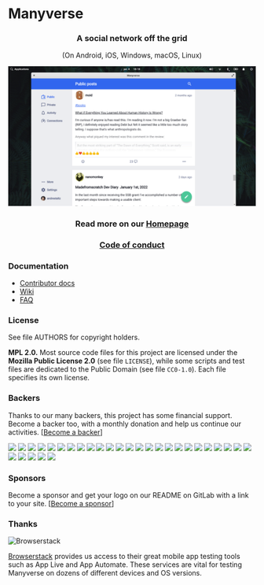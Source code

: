 <!--
SPDX-FileCopyrightText: 2021-2022 The Manyverse Authors

SPDX-License-Identifier: CC-BY-4.0
-->

# Manyverse

<div style="text-align:center">

### A social network off the grid

(On Android, iOS, Windows, macOS, Linux)

<img src="./screenshot.png" width="640">

### Read more on our [Homepage](https://manyver.se)

### [Code of conduct](./code-of-conduct.md)
</div>

### Documentation

- [Contributor docs](./CONTRIBUTING.md)
- [Wiki](https://gitlab.com/staltz/manyverse/wikis)
- [FAQ](https://manyver.se/faq)

### License

See file AUTHORS for copyright holders.

**MPL 2.0.** Most source code files for this project are licensed under the **Mozilla Public License 2.0** (see file `LICENSE`), while some scripts and test files are dedicated to the Public Domain (see file `CC0-1.0`). Each file specifies its own license.

### Backers

Thanks to our many backers, this project has some financial support. Become a backer too, with a monthly donation and help us continue our activities. [[Become a backer](https://opencollective.com/manyverse#backer)]

<a href="https://opencollective.com/manyverse/backer/0/website" target="_blank"><img src="https://opencollective.com/manyverse/backer/0/avatar.svg"></a>
<a href="https://opencollective.com/manyverse/backer/1/website" target="_blank"><img src="https://opencollective.com/manyverse/backer/1/avatar.svg"></a>
<a href="https://opencollective.com/manyverse/backer/2/website" target="_blank"><img src="https://opencollective.com/manyverse/backer/2/avatar.svg"></a>
<a href="https://opencollective.com/manyverse/backer/3/website" target="_blank"><img src="https://opencollective.com/manyverse/backer/3/avatar.svg"></a>
<a href="https://opencollective.com/manyverse/backer/4/website" target="_blank"><img src="https://opencollective.com/manyverse/backer/4/avatar.svg"></a>
<a href="https://opencollective.com/manyverse/backer/5/website" target="_blank"><img src="https://opencollective.com/manyverse/backer/5/avatar.svg"></a>
<a href="https://opencollective.com/manyverse/backer/6/website" target="_blank"><img src="https://opencollective.com/manyverse/backer/6/avatar.svg"></a>
<a href="https://opencollective.com/manyverse/backer/7/website" target="_blank"><img src="https://opencollective.com/manyverse/backer/7/avatar.svg"></a>
<a href="https://opencollective.com/manyverse/backer/8/website" target="_blank"><img src="https://opencollective.com/manyverse/backer/8/avatar.svg"></a>
<a href="https://opencollective.com/manyverse/backer/9/website" target="_blank"><img src="https://opencollective.com/manyverse/backer/9/avatar.svg"></a>
<a href="https://opencollective.com/manyverse/backer/10/website" target="_blank"><img src="https://opencollective.com/manyverse/backer/10/avatar.svg"></a>
<a href="https://opencollective.com/manyverse/backer/11/website" target="_blank"><img src="https://opencollective.com/manyverse/backer/11/avatar.svg"></a>
<a href="https://opencollective.com/manyverse/backer/12/website" target="_blank"><img src="https://opencollective.com/manyverse/backer/12/avatar.svg"></a>
<a href="https://opencollective.com/manyverse/backer/13/website" target="_blank"><img src="https://opencollective.com/manyverse/backer/13/avatar.svg"></a>
<a href="https://opencollective.com/manyverse/backer/14/website" target="_blank"><img src="https://opencollective.com/manyverse/backer/14/avatar.svg"></a>
<a href="https://opencollective.com/manyverse/backer/15/website" target="_blank"><img src="https://opencollective.com/manyverse/backer/15/avatar.svg"></a>
<a href="https://opencollective.com/manyverse/backer/16/website" target="_blank"><img src="https://opencollective.com/manyverse/backer/16/avatar.svg"></a>
<a href="https://opencollective.com/manyverse/backer/17/website" target="_blank"><img src="https://opencollective.com/manyverse/backer/17/avatar.svg"></a>
<a href="https://opencollective.com/manyverse/backer/18/website" target="_blank"><img src="https://opencollective.com/manyverse/backer/18/avatar.svg"></a>
<a href="https://opencollective.com/manyverse/backer/19/website" target="_blank"><img src="https://opencollective.com/manyverse/backer/19/avatar.svg"></a>
<a href="https://opencollective.com/manyverse/backer/20/website" target="_blank"><img src="https://opencollective.com/manyverse/backer/20/avatar.svg"></a>
<a href="https://opencollective.com/manyverse/backer/21/website" target="_blank"><img src="https://opencollective.com/manyverse/backer/21/avatar.svg"></a>
<a href="https://opencollective.com/manyverse/backer/22/website" target="_blank"><img src="https://opencollective.com/manyverse/backer/22/avatar.svg"></a>
<a href="https://opencollective.com/manyverse/backer/23/website" target="_blank"><img src="https://opencollective.com/manyverse/backer/23/avatar.svg"></a>
<a href="https://opencollective.com/manyverse/backer/24/website" target="_blank"><img src="https://opencollective.com/manyverse/backer/24/avatar.svg"></a>
<a href="https://opencollective.com/manyverse/backer/25/website" target="_blank"><img src="https://opencollective.com/manyverse/backer/25/avatar.svg"></a>
<a href="https://opencollective.com/manyverse/backer/26/website" target="_blank"><img src="https://opencollective.com/manyverse/backer/26/avatar.svg"></a>
<a href="https://opencollective.com/manyverse/backer/27/website" target="_blank"><img src="https://opencollective.com/manyverse/backer/27/avatar.svg"></a>
<a href="https://opencollective.com/manyverse/backer/28/website" target="_blank"><img src="https://opencollective.com/manyverse/backer/28/avatar.svg"></a>
<a href="https://opencollective.com/manyverse/backer/29/website" target="_blank"><img src="https://opencollective.com/manyverse/backer/29/avatar.svg"></a>

### Sponsors

Become a sponsor and get your logo on our README on GitLab with a link to your site. [[Become a sponsor](https://opencollective.com/manyverse#sponsor)]

<!--
<a href="https://opencollective.com/manyverse/sponsor/0/website" target="_blank"><img src="https://opencollective.com/manyverse/sponsor/0/avatar.svg"></a>
<a href="https://opencollective.com/manyverse/sponsor/1/website" target="_blank"><img src="https://opencollective.com/manyverse/sponsor/1/avatar.svg"></a>
<a href="https://opencollective.com/manyverse/sponsor/2/website" target="_blank"><img src="https://opencollective.com/manyverse/sponsor/2/avatar.svg"></a>
<a href="https://opencollective.com/manyverse/sponsor/3/website" target="_blank"><img src="https://opencollective.com/manyverse/sponsor/3/avatar.svg"></a>
<a href="https://opencollective.com/manyverse/sponsor/4/website" target="_blank"><img src="https://opencollective.com/manyverse/sponsor/4/avatar.svg"></a>
<a href="https://opencollective.com/manyverse/sponsor/5/website" target="_blank"><img src="https://opencollective.com/manyverse/sponsor/5/avatar.svg"></a>
<a href="https://opencollective.com/manyverse/sponsor/6/website" target="_blank"><img src="https://opencollective.com/manyverse/sponsor/6/avatar.svg"></a>
<a href="https://opencollective.com/manyverse/sponsor/7/website" target="_blank"><img src="https://opencollective.com/manyverse/sponsor/7/avatar.svg"></a>
<a href="https://opencollective.com/manyverse/sponsor/8/website" target="_blank"><img src="https://opencollective.com/manyverse/sponsor/8/avatar.svg"></a>
<a href="https://opencollective.com/manyverse/sponsor/9/website" target="_blank"><img src="https://opencollective.com/manyverse/sponsor/9/avatar.svg"></a>
<a href="https://opencollective.com/manyverse/sponsor/10/website" target="_blank"><img src="https://opencollective.com/manyverse/sponsor/10/avatar.svg"></a>
<a href="https://opencollective.com/manyverse/sponsor/11/website" target="_blank"><img src="https://opencollective.com/manyverse/sponsor/11/avatar.svg"></a>
<a href="https://opencollective.com/manyverse/sponsor/12/website" target="_blank"><img src="https://opencollective.com/manyverse/sponsor/12/avatar.svg"></a>
<a href="https://opencollective.com/manyverse/sponsor/13/website" target="_blank"><img src="https://opencollective.com/manyverse/sponsor/13/avatar.svg"></a>
<a href="https://opencollective.com/manyverse/sponsor/14/website" target="_blank"><img src="https://opencollective.com/manyverse/sponsor/14/avatar.svg"></a>
<a href="https://opencollective.com/manyverse/sponsor/15/website" target="_blank"><img src="https://opencollective.com/manyverse/sponsor/15/avatar.svg"></a>
<a href="https://opencollective.com/manyverse/sponsor/16/website" target="_blank"><img src="https://opencollective.com/manyverse/sponsor/16/avatar.svg"></a>
<a href="https://opencollective.com/manyverse/sponsor/17/website" target="_blank"><img src="https://opencollective.com/manyverse/sponsor/17/avatar.svg"></a>
<a href="https://opencollective.com/manyverse/sponsor/18/website" target="_blank"><img src="https://opencollective.com/manyverse/sponsor/18/avatar.svg"></a>
<a href="https://opencollective.com/manyverse/sponsor/19/website" target="_blank"><img src="https://opencollective.com/manyverse/sponsor/19/avatar.svg"></a>
<a href="https://opencollective.com/manyverse/sponsor/20/website" target="_blank"><img src="https://opencollective.com/manyverse/sponsor/20/avatar.svg"></a>
<a href="https://opencollective.com/manyverse/sponsor/21/website" target="_blank"><img src="https://opencollective.com/manyverse/sponsor/21/avatar.svg"></a>
<a href="https://opencollective.com/manyverse/sponsor/22/website" target="_blank"><img src="https://opencollective.com/manyverse/sponsor/22/avatar.svg"></a>
<a href="https://opencollective.com/manyverse/sponsor/23/website" target="_blank"><img src="https://opencollective.com/manyverse/sponsor/23/avatar.svg"></a>
<a href="https://opencollective.com/manyverse/sponsor/24/website" target="_blank"><img src="https://opencollective.com/manyverse/sponsor/24/avatar.svg"></a>
<a href="https://opencollective.com/manyverse/sponsor/25/website" target="_blank"><img src="https://opencollective.com/manyverse/sponsor/25/avatar.svg"></a>
<a href="https://opencollective.com/manyverse/sponsor/26/website" target="_blank"><img src="https://opencollective.com/manyverse/sponsor/26/avatar.svg"></a>
<a href="https://opencollective.com/manyverse/sponsor/27/website" target="_blank"><img src="https://opencollective.com/manyverse/sponsor/27/avatar.svg"></a>
<a href="https://opencollective.com/manyverse/sponsor/28/website" target="_blank"><img src="https://opencollective.com/manyverse/sponsor/28/avatar.svg"></a>
<a href="https://opencollective.com/manyverse/sponsor/29/website" target="_blank"><img src="https://opencollective.com/manyverse/sponsor/29/avatar.svg"></a>
-->

### Thanks

![Browserstack](https://www.browserstack.com/images/layout/browserstack-logo-600x315.png)

[Browserstack](https://www.browserstack.com/) provides us access to their great mobile app testing tools such as App Live and App Automate. These services are vital for testing Manyverse on dozens of different devices and OS versions.

